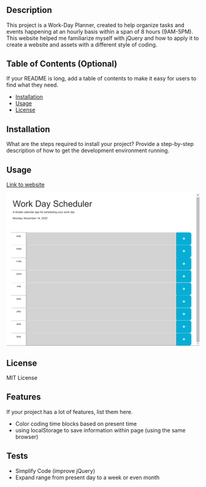 # <Your-Project-Title>

## Description

This project is a Work-Day Planner, created to help organize tasks and events happening at an hourly basis within a span of 8 hours (9AM-5PM). This website helped me familiarize myself with jQuery and how to apply it to create a website and assets with a different style of coding.


## Table of Contents (Optional)

If your README is long, add a table of contents to make it easy for users to find what they need.

- [Installation](#installation)
- [Usage](#usage)
- [License](#license)

## Installation

What are the steps required to install your project? Provide a step-by-step description of how to get the development environment running.

## Usage

[Link to website](https://francislao9.github.io/Work-Day-Planner/)

![alt text](assets/screenshot.png)

## License

MIT License

## Features

If your project has a lot of features, list them here.
- Color coding time blocks based on present time
- using localStorage to save information within page (using the same browser)

## Tests
- Simplify Code (improve jQuery)
- Expand range from present day to a week or even month
